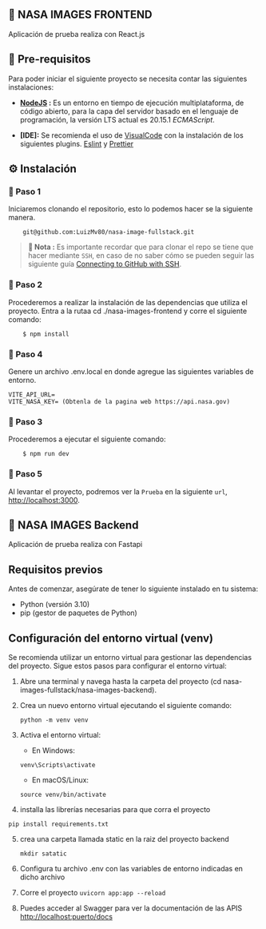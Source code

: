 ## 📱 NASA IMAGES FRONTEND

Aplicación de prueba realiza con React.js

## 🧰 Pre-requisitos

Para poder iniciar el siguiente proyecto se necesita contar las siguientes instalaciones:

-   **[NodeJS](https://nodejs.org/en/download/) :** Es un entorno en tiempo de ejecución multiplataforma, de código abierto, para la capa del servidor basado en el lenguaje de programación, la versión LTS actual es 20.15.1 _ECMAScript_.


-   **[IDE]:** Se recomienda el uso de [VisualCode](https://code.visualstudio.com/) con la instalación de los siguientes plugins. [Eslint](https://marketplace.visualstudio.com/items?itemName=dbaeumer.vscode-eslint) y [Prettier](https://marketplace.visualstudio.com/items?itemName=esbenp.prettier-vscode)

## ⚙️ Instalación

### 👟 Paso 1

Iniciaremos clonando el repositorio, esto lo podemos hacer se la siguiente manera.

```shell
    git@github.com:LuizMv80/nasa-image-fullstack.git
```

> **🔖 Nota :** Es importante recordar que para clonar el repo se tiene que hacer mediante `SSH`, en caso de no saber cómo se pueden seguir las siguiente guía [Connecting to GitHub with SSH](https://docs.github.com/en/github/authenticating-to-github/connecting-to-github-with-ssh).

### 👟 Paso 2

Procederemos a realizar la instalación de las dependencias que utiliza el proyecto. Entra a la rutaa cd ./nasa-images-frontend y corre el siguiente comando:

```shell
    $ npm install
```

### 👟 Paso 4

Genere un archivo .env.local en donde agregue las siguientes variables de entorno.

```shell
VITE_API_URL=
VITE_NASA_KEY= (Obtenla de la pagina web https://api.nasa.gov)

```
### 👟 Paso 3

Procederemos a ejecutar el siguiente comando:

```shell
    $ npm run dev

```

### 👟 Paso 5

Al levantar el proyecto, podremos ver la `Prueba` en la siguiente `url`, [http://localhost:3000](http://localhost:3000).


## 📱 NASA IMAGES Backend

Aplicación de prueba realiza con Fastapi

## Requisitos previos

Antes de comenzar, asegúrate de tener lo siguiente instalado en tu sistema:

- Python (versión 3.10)
- pip (gestor de paquetes de Python)

## Configuración del entorno virtual (venv)

Se recomienda utilizar un entorno virtual para gestionar las dependencias del proyecto. Sigue estos pasos para configurar el entorno virtual:

1. Abre una terminal y navega hasta la carpeta del proyecto (cd nasa-images-fullstack/nasa-images-backend).
2. Crea un nuevo entorno virtual ejecutando el siguiente comando:
	
	`python -m venv venv` 
	
3. Activa el entorno virtual:

	- En Windows:

	`venv\Scripts\activate`

	- En macOS/Linux:

	`source venv/bin/activate`

4. installa las librerías necesarias para que corra el proyecto

  `pip install requirements.txt`

  5. crea una carpeta llamada static en la raiz del proyecto backend

     `mkdir satatic`
  
6. Configura tu archivo .env con las variables de entorno indicadas en dicho archivo
7. Corre el proyecto
   `uvicorn app:app --reload`

8. Puedes acceder al Swagger para ver la documentación de las APIS [http://localhost:puerto/docs](http://localhost:puerto/docs)
   


